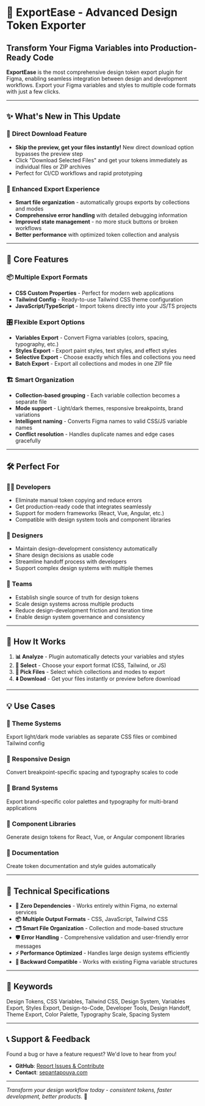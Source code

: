 # 🚀 ExportEase - Advanced Design Token Exporter

## Transform Your Figma Variables into Production-Ready Code

**ExportEase** is the most comprehensive design token export plugin for Figma, enabling seamless integration between design and development workflows. Export your Figma variables and styles to multiple code formats with just a few clicks.

---

## ✨ **What's New in This Update**

### 🎯 **Direct Download Feature**
- **Skip the preview, get your files instantly!** New direct download option bypasses the preview step
- Click "Download Selected Files" and get your tokens immediately as individual files or ZIP archives
- Perfect for CI/CD workflows and rapid prototyping

### 🔧 **Enhanced Export Experience**
- **Smart file organization** - automatically groups exports by collections and modes
- **Comprehensive error handling** with detailed debugging information
- **Improved state management** - no more stuck buttons or broken workflows
- **Better performance** with optimized token collection and analysis

---

## 🎨 **Core Features**

### **📦 Multiple Export Formats**
- **CSS Custom Properties** - Perfect for modern web applications
- **Tailwind Config** - Ready-to-use Tailwind CSS theme configuration
- **JavaScript/TypeScript** - Import tokens directly into your JS/TS projects

### **🎛️ Flexible Export Options**
- **Variables Export** - Convert Figma variables (colors, spacing, typography, etc.)
- **Styles Export** - Export paint styles, text styles, and effect styles
- **Selective Export** - Choose exactly which files and collections you need
- **Batch Export** - Export all collections and modes in one ZIP file

### **🏗️ Smart Organization**
- **Collection-based grouping** - Each variable collection becomes a separate file
- **Mode support** - Light/dark themes, responsive breakpoints, brand variations
- **Intelligent naming** - Converts Figma names to valid CSS/JS variable names
- **Conflict resolution** - Handles duplicate names and edge cases gracefully

---

## 🛠️ **Perfect For**

### **👩‍💻 Developers**
- Eliminate manual token copying and reduce errors
- Get production-ready code that integrates seamlessly
- Support for modern frameworks (React, Vue, Angular, etc.)
- Compatible with design system tools and component libraries

### **🎨 Designers**
- Maintain design-development consistency automatically
- Share design decisions as usable code
- Streamline handoff process with developers
- Support complex design systems with multiple themes

### **🏢 Teams**
- Establish single source of truth for design tokens
- Scale design systems across multiple products
- Reduce design-development friction and iteration time
- Enable design system governance and consistency

---

## 🚀 **How It Works**

1. **📊 Analyze** - Plugin automatically detects your variables and styles
2. **🎯 Select** - Choose your export format (CSS, Tailwind, or JS)
3. **📁 Pick Files** - Select which collections and modes to export
4. **⬇️ Download** - Get your files instantly or preview before download

---

## 💡 **Use Cases**

### **🌙 Theme Systems**
Export light/dark mode variables as separate CSS files or combined Tailwind config

### **📱 Responsive Design**
Convert breakpoint-specific spacing and typography scales to code

### **🎨 Brand Systems**
Export brand-specific color palettes and typography for multi-brand applications

### **🧩 Component Libraries**
Generate design tokens for React, Vue, or Angular component libraries

### **📖 Documentation**
Create token documentation and style guides automatically

---

## 🔧 **Technical Specifications**

- **🔗 Zero Dependencies** - Works entirely within Figma, no external services
- **📦 Multiple Output Formats** - CSS, JavaScript, Tailwind CSS
- **🗂️ Smart File Organization** - Collection and mode-based structure
- **🛡️ Error Handling** - Comprehensive validation and user-friendly error messages
- **⚡ Performance Optimized** - Handles large design systems efficiently
- **🔄 Backward Compatible** - Works with existing Figma variable structures

---

## 🎯 **Keywords**
Design Tokens, CSS Variables, Tailwind CSS, Design System, Variables Export, Styles Export, Design-to-Code, Developer Tools, Design Handoff, Theme Export, Color Palette, Typography Scale, Spacing System

---

## 📞 **Support & Feedback**

Found a bug or have a feature request? We'd love to hear from you!
- **GitHub**: [Report Issues & Contribute](https://github.com/yourrepo/exportease)
- **Contact**: [sepantapouya.com](https://sepantapouya.com)

---

*Transform your design workflow today - consistent tokens, faster development, better products.* 🚀 
